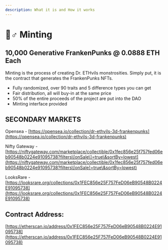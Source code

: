 ```yaml
---
description: What it is and How it works
---
```


# 🧟♂ Minting

## 10,000 Generative FrankenPunks @ 0.0888 ETH Each

Minting is the process of creating Dr. ETHvils monstrosities. Simply put, it is the contract that generates the FrankenPunks NFTs.

* Fully randomized, over 90 traits and 5 difference types you can get
* Fair distribution, all will buy-in at the same price
* 50% of the entire proceeds of the project are put into the DAO
* Minting interface provided&#x20;

## SECONDARY MARKETS

Opensea - [https://opensea.io/collection/dr-ethvils-3d-frankenpunks](https://opensea.io/collection/dr-ethvils-3d-frankenpunks)

Nifty Gateway - [https://niftygateway.com/marketplace/collectible/0x1fec856e25f757fed06eb90548b0224e91095738?filters\[onSale\]=true\&sortBy=lowest](https://niftygateway.com/marketplace/collectible/0x1fec856e25f757fed06eb90548b0224e91095738?filters\[onSale]=true\&sortBy=lowest)

LooksRare - [https://looksrare.org/collections/0x1FEC856e25F757FeD06eB90548B0224E91095738](https://looksrare.org/collections/0x1FEC856e25F757FeD06eB90548B0224E91095738)

## Contract Address:&#x20;

[https://etherscan.io/address/0x1FEC856e25F757FeD06eB90548B0224E91095738](https://etherscan.io/address/0x1FEC856e25F757FeD06eB90548B0224E91095738)

